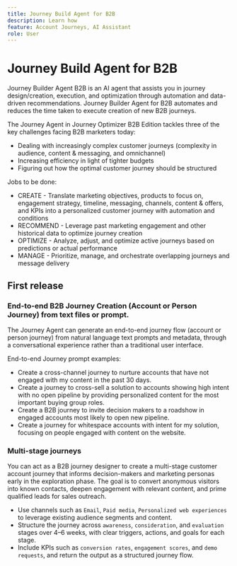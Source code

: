 ```yaml
---
title: Journey Build Agent for B2B
description: Learn how 
feature: Account Journeys, AI Assistant
role: User
---
```

# Journey Build Agent for B2B

Journey Builder Agent B2B is an AI agent that assists you in journey design/creation, execution, and optimization through automation and data-driven recommendations. Journey Builder Agent for B2B automates and reduces the time taken to execute creation of new B2B journeys.

The Journey Agent in Journey Optimizer B2B Edition tackles three of the key challenges facing B2B marketers today:

* Dealing with increasingly complex customer journeys (complexity in audience, content & messaging, and omnichannel)
* Increasing efficiency in light of tighter budgets
* Figuring out how the optimal customer journey should be structured

Jobs to be done:

* CREATE - Translate marketing objectives, products to focus on, engagement strategy, timeline, messaging, channels, content & offers, and KPIs into a personalized customer journey with automation and conditions
* RECOMMEND - Leverage past marketing engagement and other historical data to optimize journey creation
* OPTIMIZE - Analyze, adjust, and optimize active journeys based on predictions or actual performance
* MANAGE - Prioritize, manage, and orchestrate overlapping journeys and message delivery

## First release

### End-to-end B2B Journey Creation (Account or Person Journey) from text files or prompt.

The Journey Agent can generate an end-to-end journey flow (account or person journey) from natural language text prompts and metadata, through a conversational experience rather than a traditional user interface.

End-to-end Journey prompt examples:

* Create a cross-channel journey to nurture accounts that have not engaged with my content in the past 30 days.
* Create a journey to cross-sell a solution to accounts showing high intent with no open pipeline by providing personalized content for the most important buying group roles.
* Create a B2B journey to invite decision makers to a roadshow in engaged accounts most likely to open new pipeline.
* Create a journey for whitespace accounts with intent for my solution, focusing on people engaged with content on the website.

### Multi-stage journeys

You can act as a B2B journey designer to create a multi-stage customer account journey that informs decision-makers and marketing personas early in the exploration phase.
The goal is to convert anonymous visitors into known contacts, deepen engagement with relevant content, and prime qualified leads for sales outreach.

* Use channels such as `Email`, `Paid media`, `Personalized web experiences` to leverage existing audience segments and content.
* Structure the journey across `awareness`, `consideration`, and `evaluation` stages over 4–6 weeks, with clear triggers, actions, and goals for each stage.
* Include KPIs such as `conversion rates`, `engagement scores`, and `demo requests`, and return the output as a structured journey flow.
